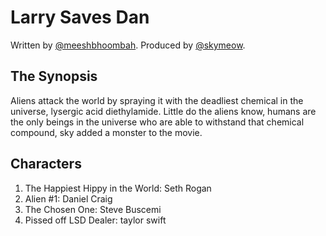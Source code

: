 # Larry Saves Dan
Written by [@meeshbhoombah](https://github.com/meeshbhoombah). Produced by [@skymeow](https://github.com/skymeow).

## The Synopsis
Aliens attack the world by spraying it with the deadliest chemical in the universe, lysergic acid diethylamide. Little do the aliens know, humans are the only beings in the universe who are able to withstand that chemical compound, sky added a monster to the movie.

## Characters
1. The Happiest Hippy in the World: Seth Rogan
2. Alien #1: Daniel Craig
3. The Chosen One: Steve Buscemi
4. Pissed off LSD Dealer: taylor swift
